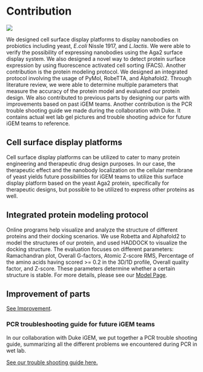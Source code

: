 <div class="h1-bg">
    <h1 class>Contribution</h1>
    <img src="https://static.igem.wiki/teams/4161/wiki/contri-bg.jpg" />
</div>

We designed cell surface display platforms to display nanobodies on probiotics including yeast,
*E.coli* Nissle 1917, and *L.lactis*. We were able to verify the possibility of expressing nanobodies using the Aga2 surface display system. We also designed a novel way
to detect protein surface expression by using fluorescence activated cell sorting (FACS). Another
contribution is the protein modeling protocol. We designed an integrated protocol
involving the usage of PyMol, RobeTTA, and Alphafold2. Through literature
review, we were able to determine multiple parameters that measure the accuracy
of the protein model and evaluated our protein design. We also contributed
to previous parts by designing our parts with improvements based on past iGEM teams.
Another contribution is the PCR trouble shooting guide we made during the 
collaboration with Duke. It contains actual wet lab gel pictures and trouble shooting advice
for future iGEM teams to reference.

## Cell surface display platforms

Cell surface display platforms can be utilized to cater to many protein
engineering and therapeutic drug design purposes. In our case, the therapeutic
effect and the nanobody localization on the cellular membrane of yeast yields
future possibilities for iGEM teams to utilize this surface display platform
based on the yeast Aga2 protein, specifically for therapeutic designs, but
possible to be utilized to express other proteins as well.

## Integrated protein modeling protocol

Online programs help visualize and analyze the structure of
different proteins and their docking scenarios. We use Robetta and Alphafold2
to model the structures of our protein, and used HADDOCK to visualize the
docking structure. The evaluation focuses on different parameters: Ramachandran
plot, Overall G-factors, Atomic Z-score RMS, Percentage of the amino acids
having scored >= 0.2 in the 3D/1D profile, Overall quality factor, and Z-score.
These parameters determine whether a certain structure is stable. For more details, please see our [Model Page](model.md).

## Improvement of parts

[See Improvement](improve.md).

### PCR troubleshooting guide for future iGEM teams

In our collaboration with Duke iGEM, we put together a PCR trouble shooting guide, summarizing all the different problems we encountered during PCR in wet lab. 

[See our trouble shooting guide here.](https://static.igem.wiki/teams/4161/wiki/pcr-troubleshooting-guide.pdf)
